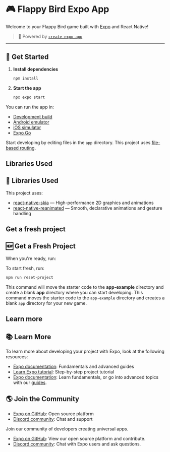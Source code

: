 
# 🎮 Flappy Bird Expo App

Welcome to your Flappy Bird game built with [Expo](https://expo.dev) and React Native!

> 🚀 Powered by [`create-expo-app`](https://www.npmjs.com/package/create-expo-app)

---

## 🚦 Get Started

1. **Install dependencies**

   ```bash
   npm install
   ```

2. **Start the app**

   ```bash
   npx expo start
   ```


You can run the app in:
   - [Development build](https://docs.expo.dev/develop/development-builds/introduction/)
   - [Android emulator](https://docs.expo.dev/workflow/android-studio-emulator/)
   - [iOS simulator](https://docs.expo.dev/workflow/ios-simulator/)
   - [Expo Go](https://expo.dev/go)


Start developing by editing files in the `app` directory. This project uses [file-based routing](https://docs.expo.dev/router/introduction).
## Libraries Used
## 🧩 Libraries Used
This project uses:

- [react-native-skia](https://shopify.github.io/react-native-skia/) — High-performance 2D graphics and animations
- [react-native-reanimated](https://docs.swmansion.com/react-native-reanimated/) — Smooth, declarative animations and gesture handling
## Get a fresh project
## 🆕 Get a Fresh Project
When you're ready, run:

To start fresh, run:
```bash
npm run reset-project
```

This command will move the starter code to the **app-example** directory and create a blank **app** directory where you can start developing.
This command moves the starter code to the `app-example` directory and creates a blank `app` directory for your new game.
## Learn more
## 📚 Learn More
To learn more about developing your project with Expo, look at the following resources:

- [Expo documentation](https://docs.expo.dev/): Fundamentals and advanced guides
- [Learn Expo tutorial](https://docs.expo.dev/tutorial/introduction/): Step-by-step project tutorial
- [Expo documentation](https://docs.expo.dev/): Learn fundamentals, or go into advanced topics with our [guides](https://docs.expo.dev/guides).
## 🌎 Join the Community


- [Expo on GitHub](https://github.com/expo/expo): Open source platform
- [Discord community](https://chat.expo.dev): Chat and support

Join our community of developers creating universal apps.

- [Expo on GitHub](https://github.com/expo/expo): View our open source platform and contribute.
- [Discord community](https://chat.expo.dev): Chat with Expo users and ask questions.
